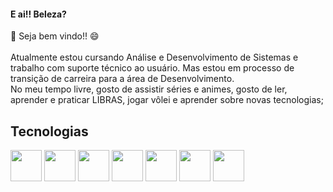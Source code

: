 #### E ai!! Beleza? </br>
👋 Seja bem vindo!! 😄</br></br>
Atualmente estou cursando Análise e Desenvolvimento de Sistemas e trabalho com suporte técnico ao usuário. Mas estou em processo de transição de carreira para a área de Desenvolvimento.</br>
No meu tempo livre, gosto de assistir séries e animes, gosto de ler, aprender e praticar LIBRAS, jogar vôlei e aprender sobre novas tecnologias;

## Tecnologias
<div display="flex">

<img src="https://camo.githubusercontent.com/6db79c4756012955ae54c054779b4b8a5c61c010ecae847e5da4341a16393c42/68747470733a2f2f7777772e666c617469636f6e2e636f6d2f7376672f7374617469632f69636f6e732f7376672f313035312f313035313237372e737667" width="50" height="50">

<img src="https://png.pngtree.com/png-vector/20190411/ourlarge/pngtree-css-file-document-icon-png-image_927823.jpg" width="50" height="50">

<img src="https://img.icons8.com/color/452/javascript.png" width="50" height="50">

<img src="https://avatars1.githubusercontent.com/u/1609975?s=200&v=4" width="50" height="50">

<img src="https://gblobscdn.gitbook.com/spaces%2F-LanYWbVFl837-fblbH8%2Favatar.png?alt=media" width="50" height="50">

<img src="https://encrypted-tbn0.gstatic.com/images?q=tbn:ANd9GcQGI-Txvln3-1jMmLgDdocRZEhyfa9q-hwUeK0wGAZn2cv8URFRAnVZIZ47dIKOYAqJGec&usqp=CAU" width="50" height="50">

<img src="https://img2.gratispng.com/20180415/scq/kisspng-postgresql-pgadmin-computer-icons-database-depende-elephants-5ad386c44da401.130283161523812036318.jpg" width="50" height="50">

</div>

